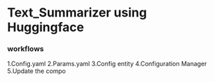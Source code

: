 # Text_Summarizer using Huggingface

### workflows

1.Config.yaml
2.Params.yaml
3.Config entity
4.Configuration Manager
5.Update the compo